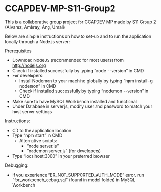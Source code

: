 # CCAPDEV-MP-S11-Group2
This is a collaborative group project for CCAPDEV MP made by S11 Group 2 (Alvarez, Ambray, Ang, Umali)

Below are simple instructions on how to set-up and to run the application locally through a Node.js server:

Prerequisites:
- Download NodeJS (recommended for most users) from http://nodejs.org
- Check if installed successfully by typing “node --version” in CMD
- For developers:
    - Install Nodemon to your machine globally by typing “npm install -g nodemon” in CMD
    - Check if installed successfully by typing “nodemon --version” in CMD
- Make sure to have MySQL Workbench installed and functional
- Under Database in server.js, modify user and password to match your host server settings

Instructions:
- CD to the application location
- Type “npm start” in CMD 
    - Alternative scripts:
        - “node server.js”
        - “nodemon server.js” (for developers)
- Type “localhost:3000” in your preferred browser

Debugging:
- If you experience “ER_NOT_SUPPORTED_AUTH_MODE” error, run “for_workbench_debug.sql” (found in model folder) in MySQL Workbench
